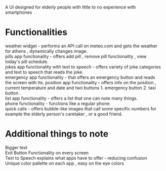 A UI designed for elderly people with little to no experience with smartphones





# Functionalities


weather widget - performs an API call on meteo.com and gets the weather for athens , dynamically changes image. <br>
pills app functionality - offers add pill , remove pill functionality , view today's pill schedule. <br>
jokes app functionality with text to speech - offers variety of joke categories and text to speech that reads the joke. <br>
emergency app functionality - that offers an emergency button and reads the screen with tts.
position app functionality - offers info on the position , current temperature and date and two buttons 1. emergency button 2. taxi button . <br>
list app functionality - offers a list that one can note many things. <br>
phone functionality - functions like a regular phone. <br>
quick calls - offers bubble-like images that call some specific numbers for example the elderly person's caretaker , or a good friend. <br>

# Additional things to note 

Bigger text <br>
Exit Button Functionality on every screen <br>
Text to Speech explains what apps have to offer - reducing confusion <br>
Unique color pallette on each app , easy on the eye colors <br>

